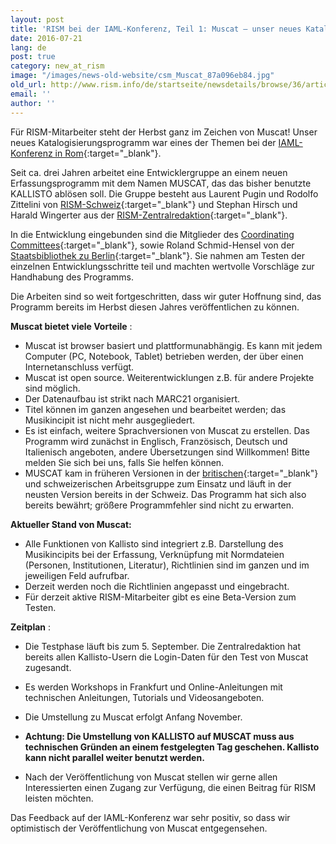 ```yaml
---
layout: post
title: 'RISM bei der IAML-Konferenz, Teil 1: Muscat – unser neues Katalogisierungsprogramm'
date: 2016-07-21
lang: de
post: true
category: new_at_rism
image: "/images/news-old-website/csm_Muscat_87a096eb84.jpg"
old_url: http://www.rism.info/de/startseite/newsdetails/browse/36/article/64/rism-at-iaml-part-1-muscat-almost-ready-to-go.html
email: ''
author: ''
---
```


Für RISM-Mitarbeiter steht der Herbst ganz im Zeichen von Muscat! Unser neues Katalogisierungsprogramm war eines der Themen bei der [IAML-Konferenz in Rom](http://www.iaml2016.org/){:target="_blank"}.

Seit ca. drei Jahren arbeitet eine Entwicklergruppe an einem neuen Erfassungsprogramm mit dem Namen MUSCAT, das das bisher benutzte KALLISTO ablösen soll. Die Gruppe besteht aus Laurent Pugin und Rodolfo Zittelini von [RISM-Schweiz](http://rism-ch.org/infrastructure/muscat.html){:target="_blank"} und Stephan Hirsch und Harald Wingerter aus der [RISM-Zentralredaktion](/editorial-center.html){:target="_blank"}.

In die Entwicklung eingebunden sind die Mitglieder des [Coordinating Committees](/organization/international-partners.html){:target="_blank"}, sowie Roland Schmid-Hensel von der [Staatsbibliothek zu Berlin](http://staatsbibliothek-berlin.de/){:target="_blank"}. Sie nahmen am Testen der einzelnen Entwicklungsschritte teil und machten wertvolle Vorschläge zur Handhabung des Programms.

Die Arbeiten sind so weit fortgeschritten, dass wir guter Hoffnung sind, das Programm bereits im Herbst diesen Jahres veröffentlichen zu können.

**Muscat bietet viele Vorteile** :


- Muscat ist browser basiert und plattformunabhängig. Es kann mit jedem Computer (PC, Notebook, Tablet) betrieben werden, der über einen Internetanschluss verfügt.
- Muscat ist open source. Weiterentwicklungen z.B. für andere Projekte sind möglich.
- Der Datenaufbau ist strikt nach MARC21 organisiert.
- Titel können im ganzen angesehen und bearbeitet werden; das Musikincipit ist nicht mehr ausgegliedert.
- Es ist einfach, weitere Sprachversionen von Muscat zu erstellen. Das Programm wird zunächst in Englisch, Französisch, Deutsch und Italienisch angeboten, andere Übersetzungen sind Willkommen! Bitte melden Sie sich bei uns, falls Sie helfen können.
- MUSCAT kam in früheren Versionen in der [britischen](http://www.rism.org.uk/){:target="_blank"} und schweizerischen Arbeitsgruppe zum Einsatz und läuft in der neusten Version bereits in der Schweiz. Das Programm hat sich also bereits bewährt; größere Programmfehler sind nicht zu erwarten.

**Aktueller Stand von Muscat:**


- Alle Funktionen von Kallisto sind integriert z.B. Darstellung des Musikincipits bei der Erfassung, Verknüpfung mit Normdateien (Personen, Institutionen, Literatur), Richtlinien sind im ganzen und im jeweiligen Feld aufrufbar.
- Derzeit werden noch die Richtlinien angepasst und eingebracht.
- Für derzeit aktive RISM-Mitarbeiter gibt es eine Beta-Version zum Testen.


**Zeitplan** :


- Die Testphase läuft bis zum 5. September. Die Zentralredaktion hat bereits allen Kallisto-Usern die Login-Daten für den Test von Muscat zugesandt.

- Es werden Workshops in Frankfurt und Online-Anleitungen mit technischen Anleitungen, Tutorials und Videosangeboten.
- Die Umstellung zu Muscat erfolgt Anfang November.
- **Achtung: Die Umstellung von KALLISTO auf MUSCAT muss aus technischen Gründen an einem festgelegten Tag geschehen. Kallisto kann nicht parallel weiter benutzt werden.**
- Nach der Veröffentlichung von Muscat stellen wir gerne allen Interessierten einen Zugang zur Verfügung, die einen Beitrag für RISM leisten möchten.

Das Feedback auf der IAML-Konferenz war sehr positiv, so dass wir optimistisch der Veröffentlichung von Muscat entgegensehen.
